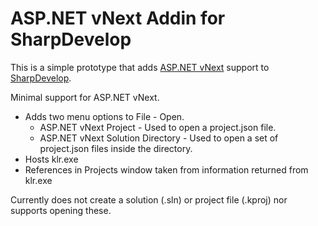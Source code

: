 # ASP.NET vNext Addin for SharpDevelop

This is a simple prototype that adds [ASP.NET vNext](https://github.com/aspnet/Home) support to [SharpDevelop](http://www.icsharpcode.net/OpenSource/SD/).

Minimal support for ASP.NET vNext.

 * Adds two menu options to File - Open.
   * ASP.NET vNext Project - Used to open a project.json file.
   * ASP.NET vNext Solution Directory - Used to open a set of project.json files inside the directory.
 * Hosts klr.exe
 * References in Projects window taken from information returned from klr.exe
 
Currently does not create a solution (.sln) or project file (.kproj) nor supports opening these.
